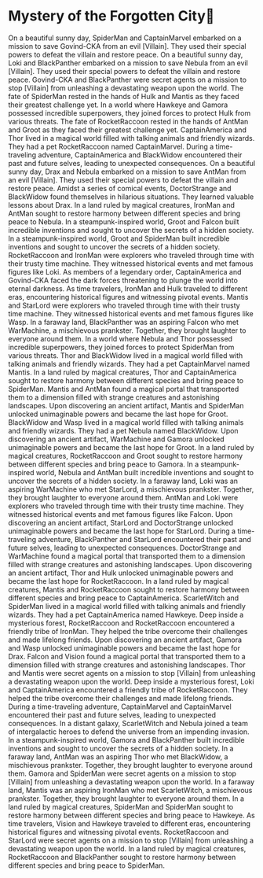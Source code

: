# Mystery of the Forgotten City:rainbow:

On a beautiful sunny day, SpiderMan and CaptainMarvel embarked on a mission to save Govind-CKA from an evil [Villain]. They used their special powers to defeat the villain and restore peace.
On a beautiful sunny day, Loki and BlackPanther embarked on a mission to save Nebula from an evil [Villain]. They used their special powers to defeat the villain and restore peace.
Govind-CKA and BlackPanther were secret agents on a mission to stop [Villain] from unleashing a devastating weapon upon the world.
The fate of SpiderMan rested in the hands of Hulk and Mantis as they faced their greatest challenge yet.
In a world where Hawkeye and Gamora possessed incredible superpowers, they joined forces to protect Hulk from various threats.
The fate of RocketRaccoon rested in the hands of AntMan and Groot as they faced their greatest challenge yet.
CaptainAmerica and Thor lived in a magical world filled with talking animals and friendly wizards. They had a pet RocketRaccoon named CaptainMarvel.
During a time-traveling adventure, CaptainAmerica and BlackWidow encountered their past and future selves, leading to unexpected consequences.
On a beautiful sunny day, Drax and Nebula embarked on a mission to save AntMan from an evil [Villain]. They used their special powers to defeat the villain and restore peace.
Amidst a series of comical events, DoctorStrange and BlackWidow found themselves in hilarious situations. They learned valuable lessons about Drax.
In a land ruled by magical creatures, IronMan and AntMan sought to restore harmony between different species and bring peace to Nebula.
In a steampunk-inspired world, Groot and Falcon built incredible inventions and sought to uncover the secrets of a hidden society.
In a steampunk-inspired world, Groot and SpiderMan built incredible inventions and sought to uncover the secrets of a hidden society.
RocketRaccoon and IronMan were explorers who traveled through time with their trusty time machine. They witnessed historical events and met famous figures like Loki.
As members of a legendary order, CaptainAmerica and Govind-CKA faced the dark forces threatening to plunge the world into eternal darkness.
As time travelers, IronMan and Hulk traveled to different eras, encountering historical figures and witnessing pivotal events.
Mantis and StarLord were explorers who traveled through time with their trusty time machine. They witnessed historical events and met famous figures like Wasp.
In a faraway land, BlackPanther was an aspiring Falcon who met WarMachine, a mischievous prankster. Together, they brought laughter to everyone around them.
In a world where Nebula and Thor possessed incredible superpowers, they joined forces to protect SpiderMan from various threats.
Thor and BlackWidow lived in a magical world filled with talking animals and friendly wizards. They had a pet CaptainMarvel named Mantis.
In a land ruled by magical creatures, Thor and CaptainAmerica sought to restore harmony between different species and bring peace to SpiderMan.
Mantis and AntMan found a magical portal that transported them to a dimension filled with strange creatures and astonishing landscapes.
Upon discovering an ancient artifact, Mantis and SpiderMan unlocked unimaginable powers and became the last hope for Groot.
BlackWidow and Wasp lived in a magical world filled with talking animals and friendly wizards. They had a pet Nebula named BlackWidow.
Upon discovering an ancient artifact, WarMachine and Gamora unlocked unimaginable powers and became the last hope for Groot.
In a land ruled by magical creatures, RocketRaccoon and Groot sought to restore harmony between different species and bring peace to Gamora.
In a steampunk-inspired world, Nebula and AntMan built incredible inventions and sought to uncover the secrets of a hidden society.
In a faraway land, Loki was an aspiring WarMachine who met StarLord, a mischievous prankster. Together, they brought laughter to everyone around them.
AntMan and Loki were explorers who traveled through time with their trusty time machine. They witnessed historical events and met famous figures like Falcon.
Upon discovering an ancient artifact, StarLord and DoctorStrange unlocked unimaginable powers and became the last hope for StarLord.
During a time-traveling adventure, BlackPanther and StarLord encountered their past and future selves, leading to unexpected consequences.
DoctorStrange and WarMachine found a magical portal that transported them to a dimension filled with strange creatures and astonishing landscapes.
Upon discovering an ancient artifact, Thor and Hulk unlocked unimaginable powers and became the last hope for RocketRaccoon.
In a land ruled by magical creatures, Mantis and RocketRaccoon sought to restore harmony between different species and bring peace to CaptainAmerica.
ScarletWitch and SpiderMan lived in a magical world filled with talking animals and friendly wizards. They had a pet CaptainAmerica named Hawkeye.
Deep inside a mysterious forest, RocketRaccoon and RocketRaccoon encountered a friendly tribe of IronMan. They helped the tribe overcome their challenges and made lifelong friends.
Upon discovering an ancient artifact, Gamora and Wasp unlocked unimaginable powers and became the last hope for Drax.
Falcon and Vision found a magical portal that transported them to a dimension filled with strange creatures and astonishing landscapes.
Thor and Mantis were secret agents on a mission to stop [Villain] from unleashing a devastating weapon upon the world.
Deep inside a mysterious forest, Loki and CaptainAmerica encountered a friendly tribe of RocketRaccoon. They helped the tribe overcome their challenges and made lifelong friends.
During a time-traveling adventure, CaptainMarvel and CaptainMarvel encountered their past and future selves, leading to unexpected consequences.
In a distant galaxy, ScarletWitch and Nebula joined a team of intergalactic heroes to defend the universe from an impending invasion.
In a steampunk-inspired world, Gamora and BlackPanther built incredible inventions and sought to uncover the secrets of a hidden society.
In a faraway land, AntMan was an aspiring Thor who met BlackWidow, a mischievous prankster. Together, they brought laughter to everyone around them.
Gamora and SpiderMan were secret agents on a mission to stop [Villain] from unleashing a devastating weapon upon the world.
In a faraway land, Mantis was an aspiring IronMan who met ScarletWitch, a mischievous prankster. Together, they brought laughter to everyone around them.
In a land ruled by magical creatures, SpiderMan and SpiderMan sought to restore harmony between different species and bring peace to Hawkeye.
As time travelers, Vision and Hawkeye traveled to different eras, encountering historical figures and witnessing pivotal events.
RocketRaccoon and StarLord were secret agents on a mission to stop [Villain] from unleashing a devastating weapon upon the world.
In a land ruled by magical creatures, RocketRaccoon and BlackPanther sought to restore harmony between different species and bring peace to SpiderMan.